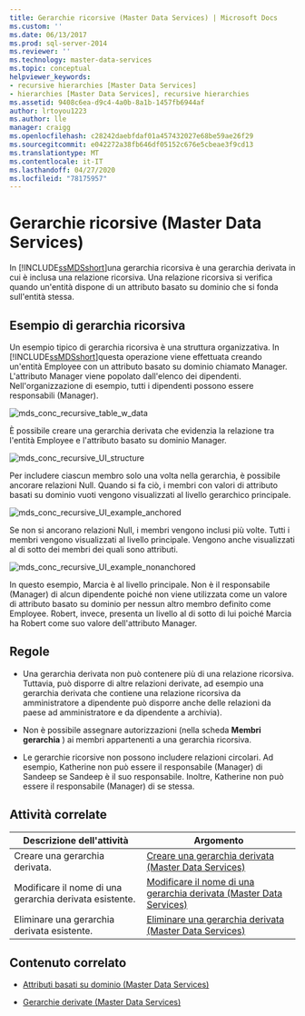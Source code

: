 ```yaml
---
title: Gerarchie ricorsive (Master Data Services) | Microsoft Docs
ms.custom: ''
ms.date: 06/13/2017
ms.prod: sql-server-2014
ms.reviewer: ''
ms.technology: master-data-services
ms.topic: conceptual
helpviewer_keywords:
- recursive hierarchies [Master Data Services]
- hierarchies [Master Data Services], recursive hierarchies
ms.assetid: 9408c6ea-d9c4-4a0b-8a1b-1457fb6944af
author: lrtoyou1223
ms.author: lle
manager: craigg
ms.openlocfilehash: c28242daebfdaf01a457432027e68be59ae26f29
ms.sourcegitcommit: e042272a38fb646df05152c676e5cbeae3f9cd13
ms.translationtype: MT
ms.contentlocale: it-IT
ms.lasthandoff: 04/27/2020
ms.locfileid: "78175957"
---
```

# <a name="recursive-hierarchies-master-data-services"></a>Gerarchie ricorsive (Master Data Services)
  In [!INCLUDE[ssMDSshort](../includes/ssmdsshort-md.md)]una gerarchia ricorsiva è una gerarchia derivata in cui è inclusa una relazione ricorsiva. Una relazione ricorsiva si verifica quando un'entità dispone di un attributo basato su dominio che si fonda sull'entità stessa.

## <a name="recursive-hierarchy-example"></a>Esempio di gerarchia ricorsiva
 Un esempio tipico di gerarchia ricorsiva è una struttura organizzativa. In [!INCLUDE[ssMDSshort](../includes/ssmdsshort-md.md)]questa operazione viene effettuata creando un'entità Employee con un attributo basato su dominio chiamato Manager. L'attributo Manager viene popolato dall'elenco dei dipendenti. Nell'organizzazione di esempio, tutti i dipendenti possono essere responsabili (Manager).

 ![mds_conc_recursive_table_w_data](../../2014/master-data-services/media/mds-conc-recursive-table-w-data.gif "mds_conc_recursive_table_w_data")

 È possibile creare una gerarchia derivata che evidenzia la relazione tra l'entità Employee e l'attributo basato su dominio Manager.

 ![mds_conc_recursive_UI_structure](../../2014/master-data-services/media/mds-conc-recursive-ui-structure.gif "mds_conc_recursive_UI_structure")

 Per includere ciascun membro solo una volta nella gerarchia, è possibile ancorare relazioni Null. Quando si fa ciò, i membri con valori di attributo basati su dominio vuoti vengono visualizzati al livello gerarchico principale.

 ![mds_conc_recursive_UI_example_anchored](../../2014/master-data-services/media/mds-conc-recursive-ui-example-anchored.gif "mds_conc_recursive_UI_example_anchored")

 Se non si ancorano relazioni Null, i membri vengono inclusi più volte. Tutti i membri vengono visualizzati al livello principale. Vengono anche visualizzati al di sotto dei membri dei quali sono attributi.

 ![mds_conc_recursive_UI_example_nonanchored](../../2014/master-data-services/media/mds-conc-recursive-ui-example-nonanchored.gif "mds_conc_recursive_UI_example_nonanchored")

 In questo esempio, Marcia è al livello principale. Non è il responsabile (Manager) di alcun dipendente poiché non viene utilizzata come un valore di attributo basato su dominio per nessun altro membro definito come Employee. Robert, invece, presenta un livello al di sotto di lui poiché Marcia ha Robert come suo valore dell'attributo Manager.

## <a name="rules"></a>Regole

-   Una gerarchia derivata non può contenere più di una relazione ricorsiva. Tuttavia, può disporre di altre relazioni derivate, ad esempio una gerarchia derivata che contiene una relazione ricorsiva da amministratore a dipendente può disporre anche delle relazioni da paese ad amministratore e da dipendente a archivia).

-   Non è possibile assegnare autorizzazioni (nella scheda **Membri gerarchia** ) ai membri appartenenti a una gerarchia ricorsiva.

-   Le gerarchie ricorsive non possono includere relazioni circolari. Ad esempio, Katherine non può essere il responsabile (Manager) di Sandeep se Sandeep è il suo responsabile. Inoltre, Katherine non può essere il responsabile (Manager) di se stessa.

## <a name="related-tasks"></a>Attività correlate

|Descrizione dell'attività|Argomento|
|----------------------|-----------|
|Creare una gerarchia derivata.|[Creare una gerarchia derivata &#40;Master Data Services&#41;](create-a-derived-hierarchy-master-data-services.md)|
|Modificare il nome di una gerarchia derivata esistente.|[Modificare il nome di una gerarchia derivata &#40;Master Data Services&#41;](../../2014/master-data-services/change-a-derived-hierarchy-name-master-data-services.md)|
|Eliminare una gerarchia derivata esistente.|[Eliminare una gerarchia derivata &#40;Master Data Services&#41;](../../2014/master-data-services/delete-a-derived-hierarchy-master-data-services.md)|

## <a name="related-content"></a>Contenuto correlato

-   [Attributi basati su dominio &#40;Master Data Services&#41;](../../2014/master-data-services/domain-based-attributes-master-data-services.md)

-   [Gerarchie derivate &#40;Master Data Services&#41;](../../2014/master-data-services/derived-hierarchies-master-data-services.md)


